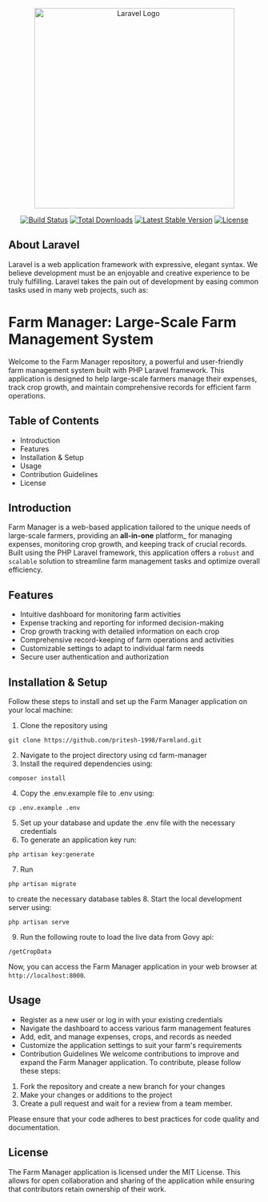 <p align="center"><a href="https://laravel.com" target="_blank"><img src="https://raw.githubusercontent.com/laravel/art/master/logo-lockup/5%20SVG/2%20CMYK/1%20Full%20Color/laravel-logolockup-cmyk-red.svg" width="400" alt="Laravel Logo"></a></p>

<p align="center">
<a href="https://github.com/laravel/framework/actions"><img src="https://github.com/laravel/framework/workflows/tests/badge.svg" alt="Build Status"></a>
<a href="https://packagist.org/packages/laravel/framework"><img src="https://img.shields.io/packagist/dt/laravel/framework" alt="Total Downloads"></a>
<a href="https://packagist.org/packages/laravel/framework"><img src="https://img.shields.io/packagist/v/laravel/framework" alt="Latest Stable Version"></a>
<a href="https://packagist.org/packages/laravel/framework"><img src="https://img.shields.io/packagist/l/laravel/framework" alt="License"></a>
</p>

## About Laravel

Laravel is a web application framework with expressive, elegant syntax. We believe development must be an enjoyable and creative experience to be truly fulfilling. Laravel takes the pain out of development by easing common tasks used in many web projects, such as:
# Farm Manager: Large-Scale Farm Management System
Welcome to the Farm Manager repository, a powerful and user-friendly farm management system built with PHP Laravel framework. This application is designed to help large-scale farmers manage their expenses, track crop growth, and maintain comprehensive records for efficient farm operations.

## Table of Contents
- Introduction
- Features
- Installation & Setup
- Usage
- Contribution Guidelines
- License
## Introduction
Farm Manager is a web-based application tailored to the unique needs of large-scale farmers, providing an **all-in-one** platform_ for managing expenses, monitoring crop growth, and keeping track of crucial records. Built using the PHP Laravel framework, this application offers a `robust` and `scalable` solution to streamline farm management tasks and optimize overall efficiency.

## Features
- Intuitive dashboard for monitoring farm activities
- Expense tracking and reporting for informed decision-making
- Crop growth tracking with detailed information on each crop
- Comprehensive record-keeping of farm operations and activities
- Customizable settings to adapt to individual farm needs
- Secure user authentication and authorization
## Installation & Setup
Follow these steps to install and set up the Farm Manager application on your local machine:

1. Clone the repository using 
```
git clone https://github.com/pritesh-1998/Farmland.git
```
2. Navigate to the project directory using cd farm-manager
3. Install the required dependencies using:
```
composer install
```
4. Copy the .env.example file to .env using:
```
cp .env.example .env
```
5. Set up your database and update the .env file with the necessary credentials
6. To generate an application key run:
```
php artisan key:generate 
```
7. Run 
```
php artisan migrate
```
to create the necessary database tables
8. Start the local development server using:
```
php artisan serve
```
9. Run the following route to load the live data from Govy api:
```
/getCropData
```
Now, you can access the Farm Manager application in your web browser at `http://localhost:8000`.

## Usage
+ Register as a new user or log in with your existing credentials
+ Navigate the dashboard to access various farm management features
+ Add, edit, and manage expenses, crops, and records as needed
+ Customize the application settings to suit your farm's requirements
+ Contribution Guidelines
We welcome contributions to improve and expand the Farm Manager application.
To contribute, please follow these steps:

1. Fork the repository and create a new branch for your changes
2. Make your changes or additions to the project
3. Create a pull request and wait for a review from a team member.

Please ensure that your code adheres to best practices for code quality and documentation. 

## License
The Farm Manager application is licensed under the MIT License. This allows for open collaboration and sharing of the application while ensuring that contributors retain ownership of their work.
